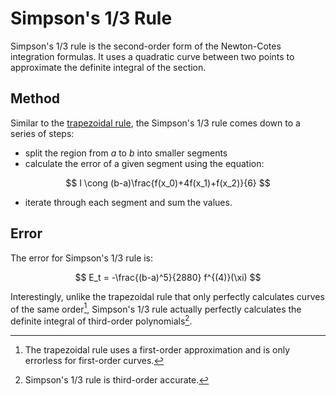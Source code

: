 # Simpson's 1/3 Rule

Simpson's 1/3 rule is the second-order form of the Newton-Cotes integration formulas. It uses a quadratic curve between two points to approximate the definite integral of the section.

## Method

Similar to the [trapezoidal rule](/trapezoidal-rule), the Simpson's 1/3 rule comes down to a series of steps:

- split the region from $a$ to $b$ into smaller segments
- calculate the error of a given segment using the equation:

$$
I \cong (b-a)\frac{f(x_0)+4f(x_1)+f(x_2)}{6}
$$

- iterate through each segment and sum the values.

## Error

The error for Simpson's 1/3 rule is:

$$
E_t = -\frac{(b-a)^5}{2880} f^{(4)}(\xi)
$$

Interestingly, unlike the trapezoidal rule that only perfectly calculates curves of the same order[^1], Simpson's 1/3 rule actually perfectly calculates the definite integral of third-order polynomials[^2].

[^1]: The trapezoidal rule uses a first-order approximation and is only errorless for first-order curves.

[^2]: Simpson's 1/3 rule is third-order accurate.
